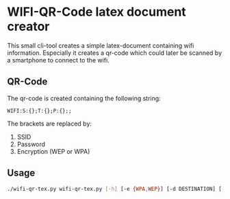 # WIFI-QR-Code latex document creator

This small cli-tool creates a simple latex-document containing wifi information.
Especially it creates a qr-code which could later be scanned by a smartphone to connect to the wifi.

## QR-Code

The qr-code is created containing the following string:

```
WIFI:S:{};T:{};P:{};;
```

The brackets are replaced by:

1. SSID
2. Password
3. Encryption (WEP or WPA)

## Usage

```bash
./wifi-qr-tex.py wifi-qr-tex.py [-h] [-e {WPA,WEP}] [-d DESTINATION] [-l {de,en}] SSID PASSWORD
```
